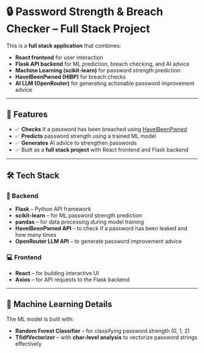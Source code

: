 # 🔒 Password Strength & Breach Checker – Full Stack Project

This is a **full stack application** that combines:

- **React frontend** for user interaction
- **Flask API backend** for ML prediction, breach checking, and AI advice
- **Machine Learning (scikit-learn)** for password strength prediction
- **HaveIBeenPwned (HIBP)** for breach checks
- **AI LLM (OpenRouter)** for generating actionable password improvement advice

---

## 🚀 Features

- ✅ **Checks** if a password has been breached using [HaveIBeenPwned](https://haveibeenpwned.com/)
- ✅ **Predicts** password strength using a trained ML model
- ✅ **Generates** AI advice to strengthen passwords
- ✅ Built as a **full stack project** with React frontend and Flask backend

---

## 🛠️ Tech Stack

### 🔧 Backend

- **Flask** – Python API framework
- **scikit-learn** – for ML password strength prediction
- **pandas** – for data processing during model training
- **HaveIBeenPwned API** – to check if a password has been leaked and how many times
- **OpenRouter LLM API** – to generate password improvement advice

### 💻 Frontend

- **React** – for building interactive UI
- **Axios** – for API requests to the Flask backend

---

## 🤖 Machine Learning Details

The ML model is built with:

- **Random Forest Classifier** – for classifying password strength (0, 1, 2)
- **TfidfVectorizer** – with **char-level analysis** to vectorize password strings effectively
